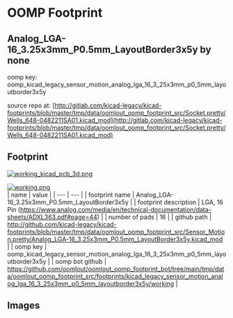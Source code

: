# OOMP Footprint  
## Analog_LGA-16_3.25x3mm_P0.5mm_LayoutBorder3x5y  by none  
  
oomp key: oomp_kicad_legacy_sensor_motion_analog_lga_16_3_25x3mm_p0_5mm_layoutborder3x5y  
  
source repo at: [http://gitlab.com/kicad-legacy/kicad-footprints/blob/master/tmp/data/oomlout_oomp_footprint_src/Socket.pretty/Wells_648-0482211SA01.kicad_mod](http://gitlab.com/kicad-legacy/kicad-footprints/blob/master/tmp/data/oomlout_oomp_footprint_src/Socket.pretty/Wells_648-0482211SA01.kicad_mod)  
## Footprint  
  
[![working_kicad_pcb_3d.png](working_kicad_pcb_3d_600.png)](working_kicad_pcb_3d.png)  
  
[![working.png](working_600.png)](working.png)  
| name | value | 
| --- | --- | 
| footprint name | Analog_LGA-16_3.25x3mm_P0.5mm_LayoutBorder3x5y | 
| footprint description | LGA, 16 Pin (https://www.analog.com/media/en/technical-documentation/data-sheets/ADXL363.pdf#page=44) | 
| number of pads | 16 | 
| github path | http://github.com/kicad-legacy/kicad-footprints/blob/master/tmp/data/oomlout_oomp_footprint_src/Sensor_Motion.pretty/Analog_LGA-16_3.25x3mm_P0.5mm_LayoutBorder3x5y.kicad_mod | 
| oomp key | oomp_kicad_legacy_sensor_motion_analog_lga_16_3_25x3mm_p0_5mm_layoutborder3x5y | 
| oomp bot github | https://github.com/oomlout/oomlout_oomp_footprint_bot/tree/main/tmp/data/oomlout_oomp_footprint_src/footprints/kicad_legacy_sensor_motion_analog_lga_16_3_25x3mm_p0_5mm_layoutborder3x5y/working | 
## Images  
